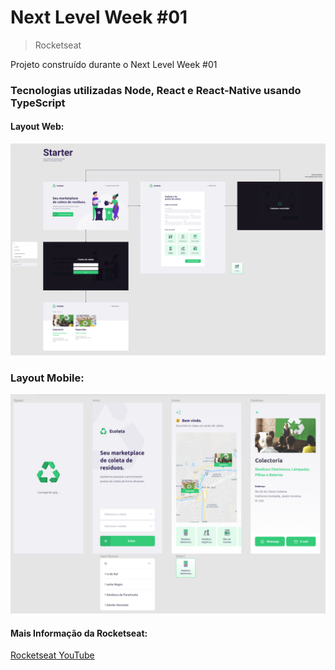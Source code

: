 # Next Level Week #01
> Rocketseat

Projeto construído durante o Next Level Week #01 


### Tecnologias utilizadas  Node, React e React-Native usando TypeScript 

#### Layout Web:

![layout](https://github.com/PabloSanttana/Curso-NLW-01/blob/master/layout.png)

### Layout Mobile:

![layout-mobile](https://github.com/PabloSanttana/Curso-NLW-01/blob/master/layout-Mobile.png)

#### Mais Informação da Rocketseat:

[Rocketseat YouTube](https://www.youtube.com/channel/UCSfwM5u0Kce6Cce8_S72olg)
